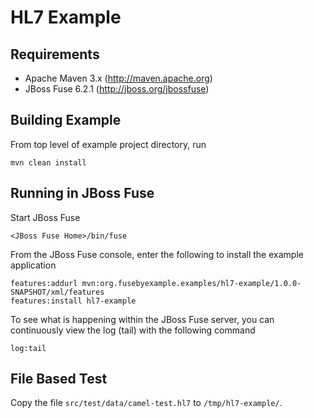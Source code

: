 HL7 Example
===========

Requirements
------------

* Apache Maven 3.x (http://maven.apache.org)
* JBoss Fuse 6.2.1 (http://jboss.org/jbossfuse)

Building Example
----------------

From top level of example project directory, run

    mvn clean install

Running in JBoss Fuse
---------------------

Start JBoss Fuse

    <JBoss Fuse Home>/bin/fuse

From the JBoss Fuse console, enter the following to install the example application

    features:addurl mvn:org.fusebyexample.examples/hl7-example/1.0.0-SNAPSHOT/xml/features
    features:install hl7-example

To see what is happening within the JBoss Fuse server, you can continuously view the
log (tail) with the following command

    log:tail

File Based Test
-------------------

Copy the file `src/test/data/camel-test.hl7` to `/tmp/hl7-example/`.